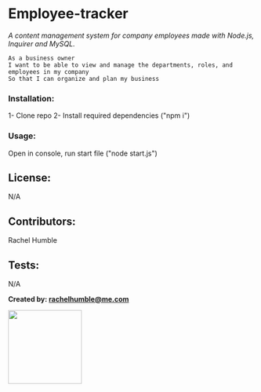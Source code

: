 # **Employee-tracker**
*A content management system for company employees made with Node.js, Inquirer and MySQL.*

```
As a business owner
I want to be able to view and manage the departments, roles, and employees in my company
So that I can organize and plan my business
```

### Installation: 
1- Clone repo 2- Install required dependencies ("npm i")

### Usage: 
Open in console, run start file ("node start.js")

## License: 
N/A

## Contributors: 
Rachel Humble

## Tests: 
N/A

**Created by: rachelhumble@me.com** 
    
<img src="https://avatars2.githubusercontent.com/u/58493428?v=4" height="150" width="150">